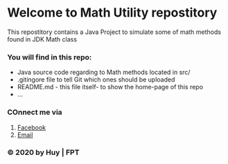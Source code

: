 # Welcome to Math Utility repostitory
This repostitory contains a Java Project to simulate some of math methods found in JDK Math class

### You will find in this repo:
* Java source code regarding to Math methods located in src/
* .gitingore file to tell Git which ones should be uploaded
* README.md - this file itself- to show the home-page of this repo
* ...


### COnnect me via
1. [Facebook](https://facebook.com)
2. [Email](mailto:tieurua1@gmail.com)

### © 2020 by Huy | FPT  